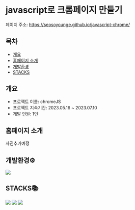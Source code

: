 <div align="left">
  
# javascript로 크롬페이지 만들기
페이지 주소: https://seosoyounge.github.io/javascript-chrome/

## 목차
- [개요](#개요)
- [홈페이지 소개](#홈페이지-소개)
- [개발환경](#개발환경)
- [STACKS](#stacks)

## 개요
- 프로젝트 이름: chromeJS
- 프로젝트 지속기간: 2023.05.16 ~ 2023.07.10
- 개발 인원: 1인

## 홈페이지 소개
사진추가예정

## 개발환경⚙
<img  src="https://img.shields.io/badge/VScode-007ACC?style=for-the-badge&logo=visualstudiocode&logoColor=white">

## STACKS📚
<img src="https://img.shields.io/badge/html5-E34F26?style=for-the-badge&logo=html5&logoColor=white"> <img src="https://img.shields.io/badge/css-1572B6?style=for-the-badge&logo=css3&logoColor=white"> <img src="https://img.shields.io/badge/javascript-F7DF1E?style=for-the-badge&logo=javascript&logoColor=black">
  
</div>
